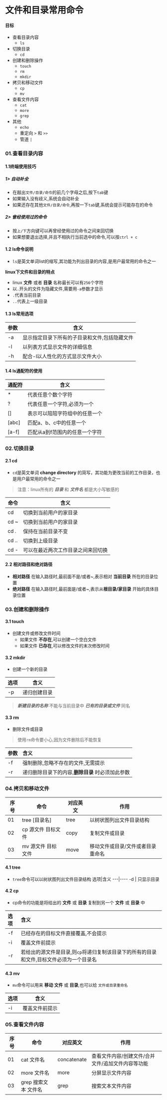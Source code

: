 # 文件和目录常用命令

#### 目标
* 查看目录内容
  * `ls`
* 切换目录
  * `cd`
* 创建和删除操作
  * `touch`
  * `rm`
  * `mkdir`
* 拷贝和移动文件
  * `cp`
  * `mv`     
* 查看文件内容
  * `cat`
  * `more`
  * `grep`
* 其他
  * `echo`
  * 重定向 `>` 和 `>>`
  * 管道 `|`    


 ### 01.查看目录内容

 #### 1.1终端使用技巧
 ##### 1> 自动补全
 * 在敲出`文件/目录/命令`的前几个字母之后,按下`tab`键
  * 如果输入没有歧义,系统会自动补全
  * 如果还存在其他`文件/目录/命令`,再按一下`tab`键,系统会提示可能存在的命令
 ##### 2> 曾经使用过的命令
 * 按`上/下`方向键可以再曾经使用过的命令之间来回切换
 * 如果想要退出选择,并且不相执行当前选中的命令,可以按`ctrl + c`

 #### 1.2 ls命令说明
 * `ls`是英文单词list的缩写,其功能为列出目录的内容,是用户最常用的命令之一

 **linux下文件和目录的特点** 
 * linux **文件** 或者 **目录** 名称最长可以有`256`个字符
 * 以`.`开头的文件为隐藏文件,需要用`-a`参数才显示
 * `.`代表当前目录
 * `..`代表上一级目录

#### 1.3 ls常用选项

|参数|含义|
|---|------|
|-a|显示指定目录下所有的子目录和文件,包括隐藏文件|
|-l|以列表方式显示文件的详细信息|
|-h|配合-l以人性化的方式显示文件大小|

#### 1.4 ls通配符的使用

|通配符|含义|
|-----|------|
|*|代表任意个数个字符|
|?|代表任意一个字符,必须为一个|
|[]|表示可以陪陪字符组中的任意一个|
|[abc]|匹配a、b、c中的任意一个|
|[a-f]|匹配从a到f范围内的任意一个字符|


### 02.切换目录

#### 2.1 cd
* `cd`是英文单词 **change directory** 的简写，其功能为更改当前的工作目录，也是用户最常用的命令之一
> 注意：linux所有的 ***目录*** 和 ***文件名*** 都是大小写敏感的

|命令|含义|
|-----|-----|
|cd|切换到当前用户的家目录|
|cd ~|切换到当前用户的家目录|
|cd .|保持在当前目录不变|
|cd ..|切换到上级目录|
|cd -|可以在最近两次工作目录之间来回切换|

#### 2.2 相对路径和绝对路径
* **相对路径** 在输入路径时,最前面不是/或者~,表示相对 **当前目录** 所在的目录位置
* **绝对路径** 在输入路径时,最前面是/或者~,表示从**根目录/家目录** 开始的具体目录位置


### 03.创建和删除操作

#### 3.1 touch
* 创建文件或修改文件时间
  * 如果文件 **不存在**,可以创建一个空白文件
  * 如果文件 **已存在**,可以修改文件的末次修改时间

#### 3.2 mkdir  
* 创建一个新的目录

|选项|含义|
|-----|-----|
|-p|递归创建目录|

> ***新建目录的名称*** 不能与当前目录中 ***已有的目录或文件*** 同名

#### 3.3 rm
* 删除文件或目录
> 使用`rm`命令要小心,因为文件删除后不能恢复

|参数|含义|
|:-----|:-----------|
|-f|强制删除,忽略不存在的文件,无需提示|
|-r|递归删除目录下的内容,**删除目录** 时必须加此参数|


### 04.拷贝和移动文件

|序号|命令|对应英文|作用|
|--|-----|-----|------|
|01|tree [目录名]|tree|以树状图列出文件目录结构|
|02|cp 源文件 目标文件|copy|复制文件或目录|
|03|mv 源文件 目标文件|move|移动文件或目录/文件或者目录重命名|

#### 4.1 tree
* `tree`命令可以以树状图列出文件目录结构
选项|含义
---|----
-d | 只显示目录

#### 4.2 cp
* cp命令的功能是将给出的 **文件** 或 **目录** 复制到另一个 **文件** 或 **目录** 中

|选项|含义|
|:----|:------------|
|-f|已经存在的目标文件直接覆盖,不会提示|
|-i|覆盖文件前提示|
|-r|若给出的源文件是目录,则`cp`将递归复制该目录下的所有的目录和文件,目标文件必须为一个目录名|

#### 4.3 mv
* `mv`命令可以用来 **移动 文件** 或 **目录**,也可以给 `文件或目录重命名`

|选项|含义|
|-----|-----|
|-i|覆盖文件前提示|


### 05.查看文件内容
|序号|命令|对应英文|作用|
|------|------|-------|--------|
|01|cat 文件名|concatenate|查看文件内容/创建文件/合并文件/追加文件内容等功能|
|02|more 文件名|more|分屏显示文件内容|
|03|grep 搜索文本 文件名|grep|搜索文本文件内容|





